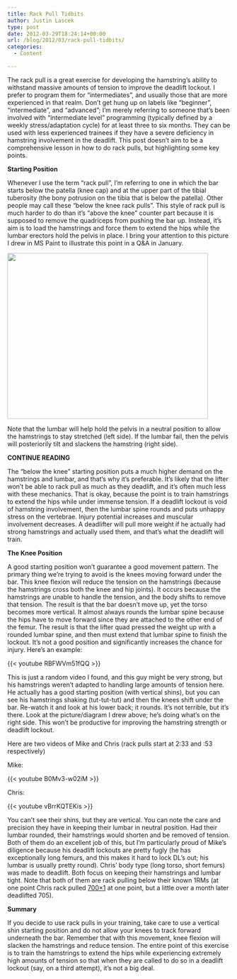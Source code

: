 ```yaml
---
title: Rack Pull Tidbits
author: Justin Lascek
type: post
date: 2012-03-29T18:24:14+00:00
url: /blog/2012/03/rack-pull-tidbits/
categories:
  - Content

---
```

The rack pull is a great exercise for developing the hamstring&#8217;s ability to withstand massive amounts of tension to improve the deadlift lockout. I prefer to program them for &#8220;intermediates&#8221;, and usually those that are more experienced in that realm. Don&#8217;t get hung up on labels like &#8220;beginner&#8221;, &#8220;intermediate&#8221;, and &#8220;advanced&#8221;; I&#8217;m merely referring to someone that&#8217;s been involved with &#8220;intermediate level&#8221; programming (typically defined by a weekly stress/adaptation cycle) for at least three to six months. They can be used with less experienced trainees if they have a severe deficiency in hamstring involvement in the deadlift. This post doesn&#8217;t aim to be a comprehensive lesson in how to do rack pulls, but highlighting some key points.
  

  
**Starting Position**
  
Whenever I use the term &#8220;rack pull&#8221;, I&#8217;m referring to one in which the bar starts below the patella (knee cap) and at the upper part of the tibial tuberosity (the bony potrusion on the tibia that is below the patella). Other people may call these &#8220;below the knee rack pulls&#8221;. This style of rack pull is much harder to do than it&#8217;s &#8220;above the knee&#8221; counter part because it is supposed to remove the quadriceps from pushing the bar up. Instead, it&#8217;s aim is to load the hamstrings and force them to extend the hips while the lumbar erectors hold the pelvis in place. I bring your attention to this picture I drew in MS Paint to illustrate this point in a Q&A in January.
  

  
[<img data-attachment-id="6640" data-permalink="/blog/2012/03/rack-pull-tidbits/hamstringtension-2/" data-orig-file="/2012/03/hamstringtension.png" data-orig-size="453,374" data-comments-opened="1" data-image-meta="{&quot;aperture&quot;:&quot;0&quot;,&quot;credit&quot;:&quot;&quot;,&quot;camera&quot;:&quot;&quot;,&quot;caption&quot;:&quot;&quot;,&quot;created_timestamp&quot;:&quot;0&quot;,&quot;copyright&quot;:&quot;&quot;,&quot;focal_length&quot;:&quot;0&quot;,&quot;iso&quot;:&quot;0&quot;,&quot;shutter_speed&quot;:&quot;0&quot;,&quot;title&quot;:&quot;&quot;}" data-image-title="hamstringtension" data-image-description="" data-medium-file="/2012/03/hamstringtension.png" data-large-file="/2012/03/hamstringtension.png" src="/2012/03/hamstringtension.png" alt="" title="hamstringtension" width="453" height="374" class="aligncenter size-full wp-image-6640" />][1]
  

  
Note that the lumbar will help hold the pelvis in a neutral position to allow the hamstrings to stay stretched (left side). If the lumbar fail, then the pelvis will posteriorily tilt and slackens the hamstring (right side).
  
**CONTINUE READING <!--more-->**


  

  
The &#8220;below the knee&#8221; starting position puts a much higher demand on the hamstrings and lumbar, and that&#8217;s why it&#8217;s preferable. It&#8217;s likely that the lifter won&#8217;t be able to rack pull as much as they deadlift, and it&#8217;s often much less with these mechanics. That is okay, because the point is to train hamstrings to extend the hips while under immense tension. If a deadlift lockout is void of hamstring involvement, then the lumbar spine rounds and puts unhappy stress on the vertebrae. Injury potential increases and muscular involvement decreases. A deadlifter will pull more weight if he actually had strong hamstrings and actually used them, and that&#8217;s what the deadlift will train.
  

  
**The Knee Position**
  
A good starting position won&#8217;t guarantee a good movement pattern. The primary thing we&#8217;re trying to avoid is the knees moving forward under the bar. This knee flexion will reduce the tension on the hamstrings (because the hamstrings cross both the knee and hip joints). It occurs because the hamstrings are unable to handle the tension, and the body shifts to remove that tension. The result is that the bar doesn&#8217;t move up, yet the torso becomes more vertical. It almost always rounds the lumbar spine because the hips have to move forward since they are attached to the other end of the femur. The result is that the lifter quad pressed the weight up with a rounded lumbar spine, and then must extend that lumbar spine to finish the lockout. It&#8217;s not a good position and significantly increases the chance for injury. Here&#8217;s an example:
  

  
{{< youtube RBFWVm51fQQ >}}
  

  
This is just a random video I found, and this guy might be very strong, but his hamstrings weren&#8217;t adapted to handling large amounts of tension here. He actually has a good starting position (with vertical shins), but you can see his hamstrings shaking (tut-tut-tut) and then the knees shift under the bar. Re-watch it and look at his lower back; it rounds. It&#8217;s not terrible, but it&#8217;s there. Look at the picture/diagram I drew above; he&#8217;s doing what&#8217;s on the right side. This won&#8217;t be productive for improving the hamstring strength or deadlift lockout.
  

  
Here are two videos of Mike and Chris (rack pulls start at 2:33 and :53 respectively)
  

  
Mike:
  
{{< youtube B0Mv3-w02iM >}}
  

  
Chris:
  
{{< youtube vBrrKQTEKis >}}
  

  
You can&#8217;t see their shins, but they are vertical. You can note the care and precision they have in keeping their lumbar in neutral position. Had their lumbar rounded, their hamstrings would shorten and be removed of tension. Both of them do an excellent job of this, but I&#8217;m particularly proud of Mike&#8217;s diligence because his deadlift lockouts are pretty fugly (he has exceptionally long femurs, and this makes it hard to lock DL&#8217;s out; his lumbar is usually pretty round). Chris&#8217; body type (long torso, short femurs) was made to deadlift. Both focus on keeping their hamstrings and lumbar tight. Note that both of them are rack pulling below their known 1RMs (at one point Chris rack pulled <a href="http://youtu.be/evHE2N2Qh5M?t=45s" target="_blank">700&#215;1</a> at one point, but a little over a month later deadlifted 705).
  

  
**Summary**
  
If you decide to use rack pulls in your training, take care to use a vertical shin starting position and do not allow your knees to track forward underneath the bar. Remember that with this movement, knee flexion will slacken the hamstrings and reduce tension. The entire point of this exercise is to train the hamstrings to extend the hips while experiencing extremely high amounts of tension so that when they are called to do so in a deadlift lockout (say, on a third attempt), it&#8217;s not a big deal.

 [1]: /2012/03/hamstringtension.png
